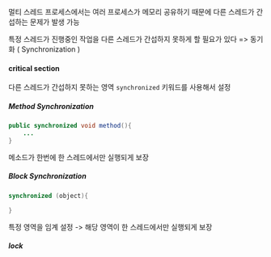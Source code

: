 멀티 스레드 프로세스에서는
여러 프로세스가 메모리 공유하기 때문에 다른 스레드가 간섭하는 문제가 발생 가능

특정 스레드가 진행중인 작업을 다른 스레드가 간섭하지 못하게 할 필요가 있다
=> 동기화 ( Synchronization )

#### critical section

다른 스레드가 간섭하지 못하는 영역
`synchronized` 키워드를 사용해서 설정

##### Method Synchronization

```java
public synchronized void method(){
	...
}
```

메소드가 한번에 한 스레드에서만 실행되게 보장

##### Block Synchronization

```java
synchronized (object){

}
```

특정 영역을 임계 설정 -> 해당 영역이 한 스레드에서만 실행되게 보장
##### lock

